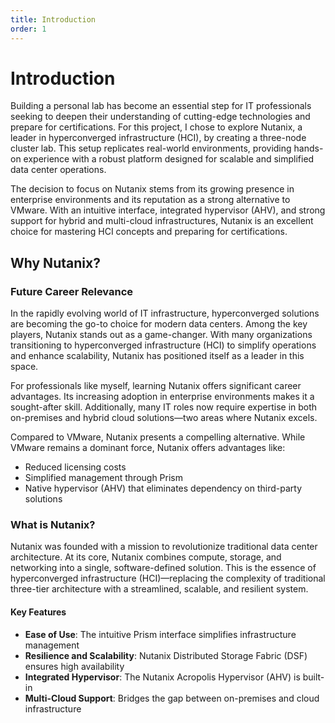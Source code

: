 ```yaml
---
title: Introduction
order: 1
---
```


# Introduction

Building a personal lab has become an essential step for IT professionals seeking to deepen their understanding of cutting-edge technologies and prepare for certifications. For this project, I chose to explore Nutanix, a leader in hyperconverged infrastructure (HCI), by creating a three-node cluster lab. This setup replicates real-world environments, providing hands-on experience with a robust platform designed for scalable and simplified data center operations.

The decision to focus on Nutanix stems from its growing presence in enterprise environments and its reputation as a strong alternative to VMware. With an intuitive interface, integrated hypervisor (AHV), and strong support for hybrid and multi-cloud infrastructures, Nutanix is an excellent choice for mastering HCI concepts and preparing for certifications.

## Why Nutanix?

### Future Career Relevance
In the rapidly evolving world of IT infrastructure, hyperconverged solutions are becoming the go-to choice for modern data centers. Among the key players, Nutanix stands out as a game-changer. With many organizations transitioning to hyperconverged infrastructure (HCI) to simplify operations and enhance scalability, Nutanix has positioned itself as a leader in this space.

For professionals like myself, learning Nutanix offers significant career advantages. Its increasing adoption in enterprise environments makes it a sought-after skill. Additionally, many IT roles now require expertise in both on-premises and hybrid cloud solutions—two areas where Nutanix excels.

Compared to VMware, Nutanix presents a compelling alternative. While VMware remains a dominant force, Nutanix offers advantages like:
- Reduced licensing costs
- Simplified management through Prism
- Native hypervisor (AHV) that eliminates dependency on third-party solutions

### What is Nutanix?
Nutanix was founded with a mission to revolutionize traditional data center architecture. At its core, Nutanix combines compute, storage, and networking into a single, software-defined solution. This is the essence of hyperconverged infrastructure (HCI)—replacing the complexity of traditional three-tier architecture with a streamlined, scalable, and resilient system.

#### Key Features
- **Ease of Use**: The intuitive Prism interface simplifies infrastructure management
- **Resilience and Scalability**: Nutanix Distributed Storage Fabric (DSF) ensures high availability
- **Integrated Hypervisor**: The Nutanix Acropolis Hypervisor (AHV) is built-in
- **Multi-Cloud Support**: Bridges the gap between on-premises and cloud infrastructure 